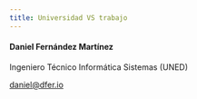 ```yaml
---
title: Universidad VS trabajo
---
```


#### Daniel Fernández Martínez

Ingeniero Técnico Informática Sistemas (UNED)

daniel@dfer.io

